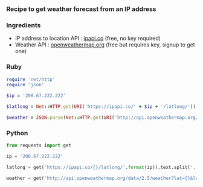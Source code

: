 
### Recipe to get weather forecast from an IP address

### Ingredients 
- IP address to location API : [ipapi.co](https://ipapi.co) (free, no key required)
- Weather API : [openweathermap.org](openweathermap.org) (free but requires key, signup to get one)

### Ruby
```ruby
require 'net/http'
require 'json'

$ip = '208.67.222.222'

$latlong = Net::HTTP.get(URI('https://ipapi.co/' + $ip + '/latlong/')).split(",")

$weather = JSON.parse(Net::HTTP.get(URI('http://api.openweathermap.org/data/2.5/weather?lat='+$latlong[0]+'&lon='+$latlong[1]+'&appid='+$API_KEY)))
```

### Python
```python
from requests import get

ip = '208.67.222.222'

latlong = get('https://ipapi.co/{}/latlong/'.format(ip)).text.split(',')

weather = get('http://api.openweathermap.org/data/2.5/weather?lat={}&lon={}&appid=API_KEY'.format(latlong[0], latlong[1])).json()
```

